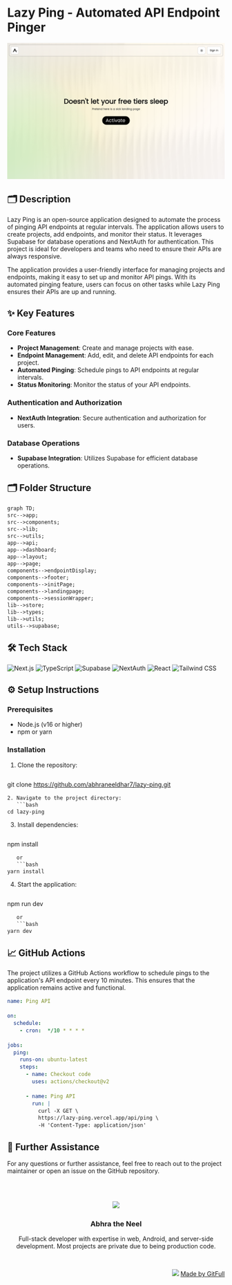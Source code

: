 # Lazy Ping - Automated API Endpoint Pinger
![thumbnail](./public/assets/landingPage-d9ac)
## 🗂️ Description

Lazy Ping is an open-source application designed to automate the process of pinging API endpoints at regular intervals. The application allows users to create projects, add endpoints, and monitor their status. It leverages Supabase for database operations and NextAuth for authentication. This project is ideal for developers and teams who need to ensure their APIs are always responsive.

The application provides a user-friendly interface for managing projects and endpoints, making it easy to set up and monitor API pings. With its automated pinging feature, users can focus on other tasks while Lazy Ping ensures their APIs are up and running.

## ✨ Key Features

### **Core Features**
- **Project Management**: Create and manage projects with ease.
- **Endpoint Management**: Add, edit, and delete API endpoints for each project.
- **Automated Pinging**: Schedule pings to API endpoints at regular intervals.
- **Status Monitoring**: Monitor the status of your API endpoints.

### **Authentication and Authorization**
- **NextAuth Integration**: Secure authentication and authorization for users.

### **Database Operations**
- **Supabase Integration**: Utilizes Supabase for efficient database operations.

## 🗂️ Folder Structure

```mermaid
graph TD;
src-->app;
src-->components;
src-->lib;
src-->utils;
app-->api;
app-->dashboard;
app-->layout;
app-->page;
components-->endpointDisplay;
components-->footer;
components-->initPage;
components-->landingpage;
components-->sessionWrapper;
lib-->store;
lib-->types;
lib-->utils;
utils-->supabase;
```

## 🛠️ Tech Stack

![Next.js](https://img.shields.io/badge/Next.js-000?logo=next.js&logoColor=white&style=for-the-badge)
![TypeScript](https://img.shields.io/badge/TypeScript-3178c6?logo=typescript&logoColor=white&style=for-the-badge)
![Supabase](https://img.shields.io/badge/Supabase-3EC85B?logo=supabase&logoColor=white&style=for-the-badge)
![NextAuth](https://img.shields.io/badge/NextAuth-6c5ce7?logo=nextauth&logoColor=white&style=for-the-badge)
![React](https://img.shields.io/badge/React-61DAFB?logo=react&logoColor=white&style=for-the-badge)
![Tailwind CSS](https://img.shields.io/badge/Tailwind_CSS-06B6D4?logo=tailwindcss&logoColor=white&style=for-the-badge)

## ⚙️ Setup Instructions

### Prerequisites
- Node.js (v16 or higher)
- npm or yarn

### Installation
1. Clone the repository:
   ```bash
git clone https://github.com/abhraneeldhar7/lazy-ping.git
```
2. Navigate to the project directory:
   ```bash
cd lazy-ping
```
3. Install dependencies:
   ```bash
npm install
```
   or
   ```bash
yarn install
```
4. Start the application:
   ```bash
npm run dev
```
   or
   ```bash
yarn dev
```

## 📈 GitHub Actions

The project utilizes a GitHub Actions workflow to schedule pings to the application's API endpoint every 10 minutes. This ensures that the application remains active and functional.

```yml
name: Ping API

on:
  schedule:
    - cron:  */10 * * * *

jobs:
  ping:
    runs-on: ubuntu-latest
    steps:
      - name: Checkout code
        uses: actions/checkout@v2

      - name: Ping API
        run: |
          curl -X GET \
          https://lazy-ping.vercel.app/api/ping \
          -H 'Content-Type: application/json'
```

## 🤝 Further Assistance

For any questions or further assistance, feel free to reach out to the project maintainer or open an issue on the GitHub repository.



<br><br>
<div align="center">
<img src="https://avatars.githubusercontent.com/u/89008279?v=4" width="120" />
<h3>Abhra the Neel</h3>
<p>Full-stack developer with expertise in web, Android, and server-side development. Most projects are private due to being production code.</p>
</div>
<br>
<p align="right">
<img src="https://gitfull.vercel.app/appLogo.png" width="20"/>  <a href="https://gitfull.vercel.app">Made by GitFull</a>
</p>
    